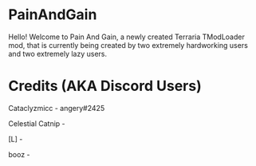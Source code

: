 # PainAndGain
Hello! Welcome to Pain And Gain, a newly created Terraria TModLoader mod, that is
currently being created by two extremely hardworking users and two extremely lazy
users.



# Credits (AKA Discord Users)
Cataclyzmicc - angery#2425

Celestial Catnip - 

[L] - 

booz - 
